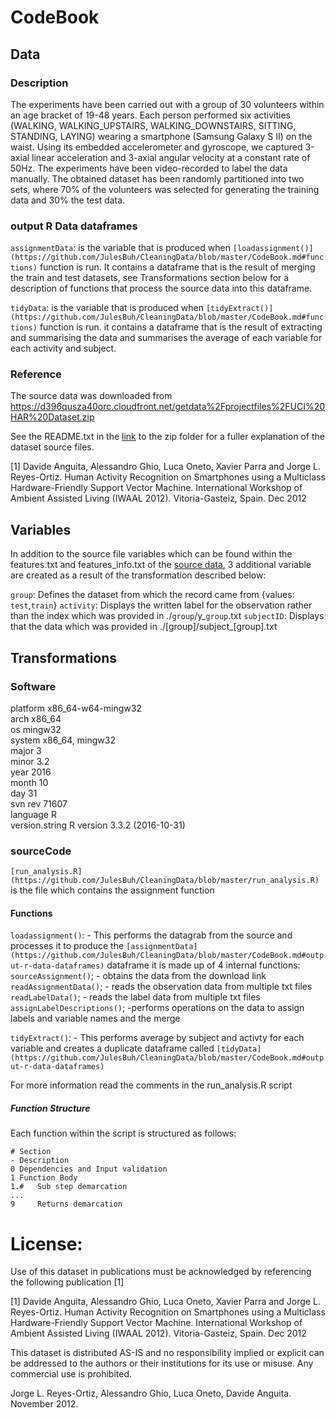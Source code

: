 # CodeBook

## Data

### Description
The experiments have been carried out with a group of 30 volunteers within an age bracket of 19-48 years. Each person performed six activities (WALKING, WALKING_UPSTAIRS, WALKING_DOWNSTAIRS, SITTING, STANDING, LAYING) wearing a smartphone (Samsung Galaxy S II) on the waist. Using its embedded accelerometer and gyroscope, we captured 3-axial linear acceleration and 3-axial angular velocity at a constant rate of 50Hz. The experiments have been video-recorded to label the data manually. The obtained dataset has been randomly partitioned into two sets, where 70% of the volunteers was selected for generating the training data and 30% the test data.

### output R Data dataframes
`assignmentData`: is the variable that is produced when `[loadassignment()](https://github.com/JulesBuh/CleaningData/blob/master/CodeBook.md#functions)` function is run. It contains a dataframe that is the result of merging the train and test datasets, see Transformations section below for a description of functions that process the source data into this dataframe.

`tidyData`: is the variable that is produced when `[tidyExtract()](https://github.com/JulesBuh/CleaningData/blob/master/CodeBook.md#functions)` function is run. it contains a dataframe that is the result of extracting and summarising the data and summarises the average of each variable for each activity and subject.

### Reference 
The source data was downloaded from https://d396qusza40orc.cloudfront.net/getdata%2Fprojectfiles%2FUCI%20HAR%20Dataset.zip

See the README.txt in the [link](https://d396qusza40orc.cloudfront.net/getdata%2Fprojectfiles%2FUCI%20HAR%20Dataset.zip) to the zip folder for a fuller explanation of the dataset source files.

[1] Davide Anguita, Alessandro Ghio, Luca Oneto, Xavier Parra and Jorge L. Reyes-Ortiz. Human Activity Recognition on Smartphones using a Multiclass Hardware-Friendly Support Vector Machine. International Workshop of Ambient Assisted Living (IWAAL 2012). Vitoria-Gasteiz, Spain. Dec 2012
 
## Variables

In addition to the source file variables which can be found within the features.txt and features_info.txt of the [source data](https://d396qusza40orc.cloudfront.net/getdata%2Fprojectfiles%2FUCI%20HAR%20Dataset.zip), 3 additional variable are created as a result of the transformation described below:

 `group`:   Defines the dataset from which the record came from {values: `test`,`train`}
 `activity`: Displays the written label for the observation rather than the index which was provided in ./`group`/y_`group`.txt
 `subjectID`: Displays that the data which was provided in ./[group]/subject_[group].txt
 
## Transformations

### Software
platform       x86_64-w64-mingw32          
arch           x86_64                      
os             mingw32                     
system         x86_64, mingw32             
major          3                           
minor          3.2                         
year           2016                        
month          10                          
day            31                          
svn rev        71607                       
language       R                           
version.string R version 3.3.2 (2016-10-31)

### sourceCode
`[run_analysis.R](https://github.com/JulesBuh/CleaningData/blob/master/run_analysis.R)` is the file which contains the assignment function
#### Functions
`loadassignment()`: - This performs the datagrab from the source and processes it to produce the `[assignmentData](https://github.com/JulesBuh/CleaningData/blob/master/CodeBook.md#output-r-data-dataframes)` dataframe
it is made up of 4 internal functions:      
      `sourceAssignment()`; - obtains the data from the download link
      `readAssignmentData()`; - reads the observation data from multiple txt files
      `readLabelData()`; - reads the label data from multiple txt files
      `assignLabelDescriptions()`; -performs operations on the data to assign labels and variable names and the merge

`tidyExtract()`: - This performs average by subject and activty for each variable and creates a duplicate dataframe called `[tidyData](https://github.com/JulesBuh/CleaningData/blob/master/CodeBook.md#output-r-data-dataframes)`
     
For more information read the comments in the run_analysis.R script
##### Function Structure
Each function within the script is structured as follows:

    # Section
    - Description
    0 Dependencies and Input validation
    1 Function Body
    1.#   Sub step demarcation
    ...
    9     Returns demarcation


License:
========
Use of this dataset in publications must be acknowledged by referencing the following publication [1]

[1] Davide Anguita, Alessandro Ghio, Luca Oneto, Xavier Parra and Jorge L. Reyes-Ortiz. Human Activity Recognition on Smartphones using a Multiclass Hardware-Friendly Support Vector Machine. International Workshop of Ambient Assisted Living (IWAAL 2012). Vitoria-Gasteiz, Spain. Dec 2012

This dataset is distributed AS-IS and no responsibility implied or explicit can be addressed to the authors or their institutions for its use or misuse. Any commercial use is prohibited.

Jorge L. Reyes-Ortiz, Alessandro Ghio, Luca Oneto, Davide Anguita. November 2012.

